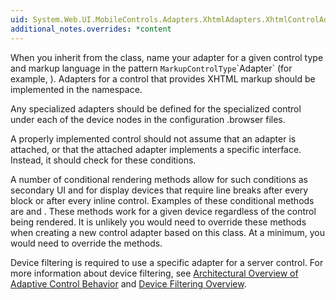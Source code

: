 ```yaml
---
uid: System.Web.UI.MobileControls.Adapters.XhtmlAdapters.XhtmlControlAdapter
additional_notes.overrides: *content
---
```


<p>When you inherit from the <xref href="System.Web.UI.MobileControls.Adapters.XhtmlAdapters.XhtmlControlAdapter"></xref> class, name your adapter for a given control type and markup language in the pattern <code>MarkupControlType</code>`Adapter` (for example, <xref href="System.Web.UI.MobileControls.Adapters.XhtmlAdapters.XhtmlTextBoxAdapter"></xref>). Adapters for a control that provides XHTML markup should be implemented in the <xref href="System.Web.UI.MobileControls.Adapters.XhtmlAdapters"></xref> namespace.  
  
 Any specialized adapters should be defined for the specialized control under each of the device nodes in the configuration .browser files.  
  
 A properly implemented control should not assume that an adapter is attached, or that the attached adapter implements a specific interface. Instead, it should check for these conditions.  
  
 A number of conditional rendering methods allow for such conditions as secondary UI and for display devices that require line breaks after every block or after every inline control. Examples of these conditional methods are <xref href="System.Web.UI.MobileControls.Adapters.XhtmlAdapters.XhtmlControlAdapter.ConditionalSetPendingBreak(System.Web.UI.MobileControls.Adapters.XhtmlAdapters.XhtmlMobileTextWriter)"></xref> and <xref href="System.Web.UI.MobileControls.Adapters.XhtmlAdapters.XhtmlControlAdapter.ConditionalEnterLayout(System.Web.UI.MobileControls.Adapters.XhtmlAdapters.XhtmlMobileTextWriter,System.Web.UI.MobileControls.Style)"></xref>. These methods work for a given device regardless of the control being rendered. It is unlikely you would need to override these methods when creating a new control adapter based on this class. At a minimum, you would need to override the <xref href="System.Web.UI.MobileControls.Adapters.XhtmlAdapters.XhtmlControlAdapter.Render*"></xref> methods.  
  
 Device filtering is required to use a specific adapter for a server control. For more information about device filtering, see [Architectural Overview of Adaptive Control Behavior](http://msdn.microsoft.com/library/4ff05ae9-4109-4352-929e-ad893895dbff) and [Device Filtering Overview](http://msdn.microsoft.com/library/bdfeaa58-dedd-4c0d-8610-988aac0eff19).</p>


